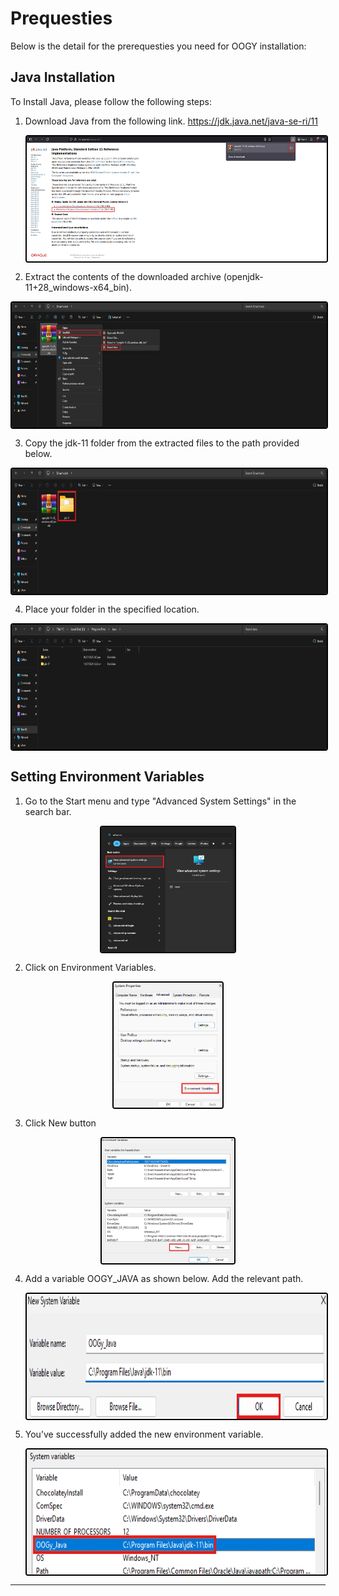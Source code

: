 # Prequesties 
Below is the detail for the prerequesties you need for OOGY installation:

## Java Installation

To Install Java, please follow the following steps: 


1. Download Java from the following link. https://jdk.java.net/java-se-ri/11

    <div style="text-align: left;">
     <img src="../assets/Java Prequesties Screenshots/01-Java-Download.png"
       alt="java 1"
       style="height: 200px; margin: auto; display: block; cursor: zoom-in;
              border: 2px solid #000000; border-radius: 4px;"
       onclick="this.style.height='400px'; this.style.cursor='zoom-out';"
       ondblclick="this.style.height='200px'; this.style.cursor='zoom-in';">
     </div>


2. Extract the contents of the downloaded archive (openjdk-11+28_windows-x64_bin).

  <div style="text-align: left;">
     <img src="../assets/Java Prequesties Screenshots/02-Java-Extract.png"
       alt="java 1"
       style="height: 200px; margin: auto; display: block; cursor: zoom-in;
              border: 2px solid #000000; border-radius: 4px;"
       onclick="this.style.height='400px'; this.style.cursor='zoom-out';"
       ondblclick="this.style.height='200px'; this.style.cursor='zoom-in';">
     </div>

3. Copy the jdk-11 folder from the extracted files to the path provided below.

<div style="text-align: left;">
     <img src="../assets/Java Prequesties Screenshots/03-Copy-Java.png"
       alt="java 1"
       style="height: 200px; margin: auto; display: block; cursor: zoom-in;
              border: 2px solid #000000; border-radius: 4px;"
       onclick="this.style.height='400px'; this.style.cursor='zoom-out';"
       ondblclick="this.style.height='200px'; this.style.cursor='zoom-in';">
     </div>

4. Place your folder in the specified location.

<div style="text-align: left;">
     <img src="../assets/Java Prequesties Screenshots/04-Paste-Java.png"
       alt="java 1"
       style="height: 200px; margin: auto; display: block; cursor: zoom-in;
              border: 2px solid #000000; border-radius: 4px;"
       onclick="this.style.height='400px'; this.style.cursor='zoom-out';"
       ondblclick="this.style.height='200px'; this.style.cursor='zoom-in';">
     </div>




 ## Setting Environment Variables

 1. Go to the Start menu and type "Advanced System Settings" in the search bar.

 <div style="text-align: left;">
     <img src="../assets/Java Prequesties Screenshots/05-Search-Advance.png"
       alt="java 1"
       style="height: 200px; margin: auto; display: block; cursor: zoom-in;
              border: 2px solid #000000; border-radius: 4px;"
       onclick="this.style.height='400px'; this.style.cursor='zoom-out';"
       ondblclick="this.style.height='200px'; this.style.cursor='zoom-in';">
     </div>

2. Click on Environment Variables.

 <div style="text-align: left;">
     <img src="../assets/Java Prequesties Screenshots/06-Environment-Variable.png"
       alt="java 1"
       style="height: 200px; margin: auto; display: block; cursor: zoom-in;
              border: 2px solid #000000; border-radius: 4px;"
       onclick="this.style.height='400px'; this.style.cursor='zoom-out';"
       ondblclick="this.style.height='200px'; this.style.cursor='zoom-in';">
     </div>

3. Click New button

 <div style="text-align: left;">
     <img src="../assets/Java Prequesties Screenshots/07-New-Button.png"
       alt="java 1"
       style="height: 200px; margin: auto; display: block; cursor: zoom-in;
              border: 2px solid #000000; border-radius: 4px;"
       onclick="this.style.height='400px'; this.style.cursor='zoom-out';"
       ondblclick="this.style.height='200px'; this.style.cursor='zoom-in';">
     </div>

4. Add a variable OOGY_JAVA as shown below. Add the relevant path.

    <div style="text-align: left;">
     <img src="../assets/Java Prequesties Screenshots/08-Add-Path.png"
       alt="java 1"
       style="height: 200px; margin: auto; display: block; cursor: zoom-in;
              border: 2px solid #000000; border-radius: 4px;"
       onclick="this.style.height='400px'; this.style.cursor='zoom-out';"
       ondblclick="this.style.height='200px'; this.style.cursor='zoom-in';">
     </div>


5. You’ve successfully added the new environment variable.

    <div style="text-align: left;">
     <img src="../assets/Java Prequesties Screenshots/09-Add-Variable.png"
       alt="java 1"
       style="height: 200px; margin: auto; display: block; cursor: zoom-in;
              border: 2px solid #000000; border-radius: 4px;"
       onclick="this.style.height='400px'; this.style.cursor='zoom-out';"
       ondblclick="this.style.height='200px'; this.style.cursor='zoom-in';">
     </div>


---
<br>